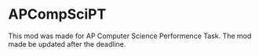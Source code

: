 # APCompSciPT
This mod was made for AP Computer Science Performence Task. The mod made be updated after the deadline.
